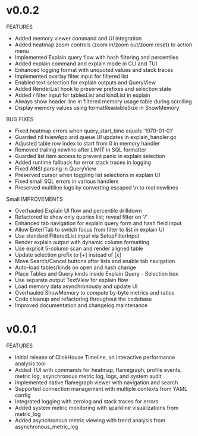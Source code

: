 # v0.0.2
FEATURES
- Added memory viewer command and UI integration
- Added heatmap zoom controls (zoom in/zoom out/zoom reset) to action menu
- Implemented Explain query flow with hash filtering and percentiles
- Added explain command and explain mode in CLI and TUI
- Enhanced logging format with unquoted values and stack traces
- Implemented overlay filter input for filtered list
- Enabled text selection for explain outputs and QueryView
- Added RenderList hook to preserve prefixes and selection state
- Added / filter input for tablesList and kindList in explain
- Always show header line in filtered memory usage table during scrolling
- Display memory values using formatReadableSize in ShowMemory

BUG FIXES
- Fixed heatmap errors when query_start_time equals '1970-01-01'
- Guarded nil tviewApp and queue UI updates in explain_handler.go
- Adjusted table row index to start from 0 in memory handler
- Removed trailing newline after LIMIT in SQL formatter
- Guarded list item access to prevent panic in explain selection
- Added runtime fallback for error stack traces in logging
- Fixed ANSI parsing in QueryView
- Preserved cursor when toggling list selections in explain UI
- Fixed small SQL errors in various handlers
- Preserved multiline logs by converting escaped \\n to real newlines

Small IMPROVEMENTS
- Overhauled Explain UI flow and percentile drilldown
- Refactored to show only queries list; reveal filter on '/'
- Enhanced tab navigation for explain query form and hash field input
- Allow Enter/Tab to switch focus from filter to list in explain UI
- Use standard FilteredList input via SetupFilterInput
- Render explain output with dynamic column formatting
- Use explicit 5-column scan and render aligned table
- Update selection prefix to [+] instead of [x]
- Move Search/Cancel buttons after lists and enable tab navigation
- Auto-load tables/kinds on open and hash change
- Place Tables and Query kinds inside Explain Query - Selection box
- Use separate output TextView for explain flow
- Load memory data asynchronously and update UI
- Overhauled ShowMemory to compute by-byte metrics and ratios
- Code cleanup and refactoring throughout the codebase
- Improved documentation and changelog maintenance

# v0.0.1
FEATURES
- Initial release of ClickHouse Timeline, an interactive performance analysis tool
- Added TUI with commands for heatmap, flamegraph, profile events, metric log, asynchronous metric log, logs, and system audit
- Implemented native flamegraph viewer with navigation and search
- Supported connection management with multiple contexts from YAML config
- Integrated logging with zerolog and stack traces for errors
- Added system metric monitoring with sparkline visualizations from metric_log
- Added asynchronous metric viewing with trend analysis from asynchronous_metric_log
